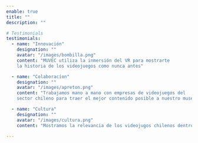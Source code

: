 ```yaml
---
enable: true
title: ""
description: ""

# Testimonials
testimonials:
  - name: "Innovación"
    designation: ""
    avatar: "/images/bombilla.png"
    content: "MUVEC utiliza la inmersión del VR para mostrarte 
    la historia de los videojuegos como nunca antes"

  - name: "Colaboracíon"
    designation: ""
    avatar: "/images/apreton.png"
    content: "Trabajamos mano a mano con empresas de videojuegos del 
    sector chileno para traer el mejor contenido posible a nuestro museo"

  - name: "Cultura"
    designation: ""
    avatar: "/images/cultura.png"
    content: "Mostramos la relevancia de los videojugos chilenos dentro de la cultura nacional"

---
```

